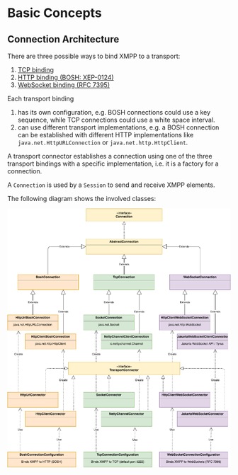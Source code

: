 # Basic Concepts

## Connection Architecture

There are three possible ways to bind XMPP to a transport:

1. [TCP binding](https://xmpp.org/rfcs/rfc6120.html#tcp)
2. [HTTP binding (BOSH: XEP-0124)](https://xmpp.org/extensions/xep-0124.html)
3. [WebSocket binding (RFC 7395)](https://tools.ietf.org/html/rfc7395)

Each transport binding

1. has its own configuration, e.g. BOSH connections could use a key sequence, while TCP connections
could use a white space interval.
2. can use different transport implementations, e.g. a BOSH connection can be established with
different HTTP implementations like `java.net.HttpURLConnection` or `java.net.http.HttpClient`.

A transport connector establishes a connection using one of the three transport bindings with a specific implementation,
i.e. it is a factory for a connection.

A `Connection` is used by a `Session` to send and receive XMPP elements.

The following diagram shows the involved classes:

![Connection Architecture](ConnectionArchitecture.png)